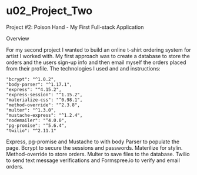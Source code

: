 # u02_Project_Two

Project #2: Poison Hand - My First Full-stack Application

Overview

For my second project I wanted to build an online t-shirt ordering system for artist I worked with. My first approach was to create a database to store the orders and the users sign-up info and then email myself the orders placed from their profile. 
The technologies I used and and instructions: 

    "bcrypt": "^1.0.2",
    "body-parser": "^1.17.1",
    "express": "^4.15.2",
    "express-session": "^1.15.2",
    "materialize-css": "^0.98.1",
    "method-override": "^2.3.8",
    "multer": "^1.3.0",
    "mustache-express": "^1.2.4",
    "nodemailer": "^4.0.0",
    "pg-promise": "^5.6.4",
    "twilio": "^2.11.1"

Express, pg-promise and Mustache to with body Parser to populate the page. Bcrypt to secure the sessions and passwords. Materilize for stylin. Method-override to store orders. Multer to save files to the database.  Twilio to send text message verifications and Formspree.io to verify and email orders. 
